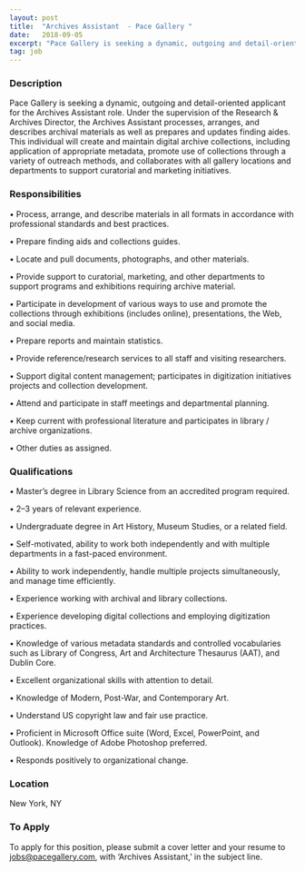 ```yaml
---
layout: post
title:  "Archives Assistant  - Pace Gallery "
date:   2018-09-05
excerpt: "Pace Gallery is seeking a dynamic, outgoing and detail-oriented applicant for the Archives Assistant role. Under the supervision of the Research & Archives Director, the Archives Assistant processes, arranges, and describes archival materials as well as prepares and updates finding aides. This individual will create and maintain digital archive collections,..."
tag: job
---
```


### Description   

Pace Gallery is seeking a dynamic, outgoing and detail-oriented applicant for the Archives Assistant role. Under the supervision of the Research & Archives Director, the Archives Assistant processes, arranges, and describes archival materials as well as prepares and updates finding aides. This individual will create and maintain digital archive collections, including application of appropriate metadata, promote use of collections through a variety of outreach methods, and collaborates with all gallery locations and departments to support curatorial and marketing initiatives.



### Responsibilities   


•  Process, arrange, and describe materials in all formats in accordance with professional standards and best practices.

•  Prepare finding aids and collections guides.

•  Locate and pull documents, photographs, and other materials.

•  Provide support to curatorial, marketing, and other departments to support programs and exhibitions requiring archive material.

•  Participate in development of various ways to use and promote the collections through exhibitions (includes online), presentations, the Web, and social media.

•  Prepare reports and maintain statistics.

•  Provide reference/research services to all staff and visiting researchers.

•  Support digital content management; participates in digitization initiatives projects and collection development.

•  Attend and participate in staff meetings and departmental planning.

•  Keep current with professional literature and participates in library / archive organizations.

•  Other duties as assigned.


### Qualifications   


•  Master’s degree in Library Science from an accredited program required.

•  2–3 years of relevant experience.

•  Undergraduate degree in Art History, Museum Studies, or a related field.

•  Self-motivated, ability to work both independently and with multiple departments in a fast-paced environment.

•  Ability to work independently, handle multiple projects simultaneously, and manage time efficiently.

•  Experience working with archival and library collections.

•  Experience developing digital collections and employing digitization practices.

•  Knowledge of various metadata standards and controlled vocabularies such as Library of Congress, Art and Architecture Thesaurus (AAT), and Dublin Core.

•  Excellent organizational skills with attention to detail.

•  Knowledge of Modern, Post-War, and Contemporary Art.

•  Understand US copyright law and fair use practice.

•  Proficient in Microsoft Office suite (Word, Excel, PowerPoint, and Outlook). Knowledge of Adobe Photoshop preferred.

•  Responds positively to organizational change.





### Location   

New York, NY




### To Apply   

To apply for this position, please submit a cover letter and your resume to jobs@pacegallery.com, with ‘Archives Assistant,’ in the subject line. 





